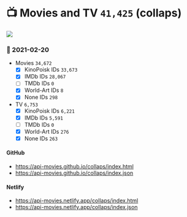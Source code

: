 # :tv: Movies and TV `41,425` (collaps)

<a href="https://API-Movies.github.io"><img src="https://API-Movies.github.io/banner.png?cache"></a>

### :date: 2021-02-20
- Movies `34,672`
  - [x] KinoPoisk IDs `33,673`
  - [x] IMDb IDs `28,067`
  - [ ] TMDb IDs `0`
  - [x] World-Art IDs `8`
  - [x] None IDs `298`
- TV `6,753`
  - [x] KinoPoisk IDs `6,221`
  - [x] IMDb IDs `5,591`
  - [ ] TMDb IDs `0`
  - [x] World-Art IDs `276`
  - [x] None IDs `263`
#### GitHub
- <a href='https://api-movies.github.io/collaps/index.html' target='_blank'>https://api-movies.github.io/collaps/index.html</a>
- <a href='https://api-movies.github.io/collaps/index.json' target='_blank'>https://api-movies.github.io/collaps/index.json</a>
#### Netlify
- <a href='https://api-movies.netlify.app/collaps/index.html' target='_blank'>https://api-movies.netlify.app/collaps/index.html</a>
- <a href='https://api-movies.netlify.app/collaps/index.json' target='_blank'>https://api-movies.netlify.app/collaps/index.json</a>
